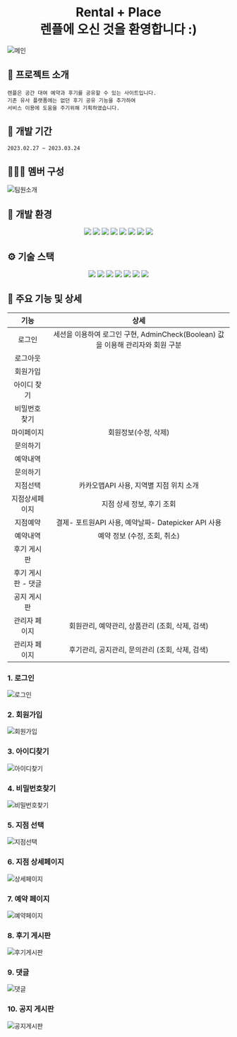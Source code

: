 <h1 align="center"> Rental + Place <br>
                    렌플에 오신 것을 환영합니다 :)</h1>

![메인](https://user-images.githubusercontent.com/119269754/227848104-60e247bd-3082-4cdf-81ea-5543b798a6cd.PNG)


## :convenience_store: 프로젝트 소개
```
렌플은 공간 대여 예약과 후기를 공유할 수 있는 사이트입니다.
기존 유사 플랫폼에는 없던 후기 공유 기능을 추가하여
서비스 이용에 도움을 주기위해 기획하였습니다.
```


## 📅 개발 기간
```
2023.02.27 ~ 2023.03.24
```


## 🧑‍🤝‍🧑 멤버 구성
![팀원소개](https://user-images.githubusercontent.com/119269754/227847290-16754e52-916f-443b-b802-14fa3732133f.PNG)

## 🧰 개발 환경 
<p align="center">
  <img src="https://img.shields.io/badge/Spring-6DB33F?style=flat-square&logo=Spring&logoColor=white"> <img src="https://img.shields.io/badge/Ecplise IDE-2C2255?style=flat-square&logo=Eclipse IDE&logoColor=white"> <img src="https://img.shields.io/badge/Visual Studio Code-007ACC?style=flat-square&logo=Visual Studio Code&logoColor=white"> 
<img src="https://img.shields.io/badge/Apache Maven-C71A36?style=flat-square&logo=Apache Maven&logoColor=white"> <img src="https://img.shields.io/badge/apache tomcat-F8DC75?style=flat-square&logo=apachetomcat&logoColor=white"> <img src="https://img.shields.io/badge/Mybatis-181717?style=flat-square&logo=Mybatis&logoColor=white">  <img src="https://img.shields.io/badge/GIT-F05032?style=flat-square&logo=GIT&logoColor=white"> <img src="https://img.shields.io/badge/GitHub-181717?style=flat-square&logo=GitHub&logoColor=white">
<p>

## ⚙️ 기술 스택
<p align="center">
  <img src="https://img.shields.io/badge/JAVA-007396?style=flat-square&logo=java&logoColor=white"> <img src="https://img.shields.io/badge/javascript-F7DF1E?style=flat-   square&logo=javascript&logoColor=black"> <img src="https://img.shields.io/badge/html-E34F26?style=flat-square&logo=html5&logoColor=white"> <img           src="https://img.shields.io/badge/css-1572B6?style=flat-square&logo=css3&logoColor=white"> <img src="https://img.shields.io/badge/bootstrap-7952B3?style=flat-    square&logo=bootstrap&logoColor=white"> <img src="https://img.shields.io/badge/oracle-F80000?style=flat-square&logo=oracle&logoColor=white"> <img src="https://img.shields.io/badge/Ajax-7D929E?style=flat-square&logo=Mybatis&logoColor=white">
  
<p>


## 🔨 주요 기능 및 상세

|기능|상세|
|:--:|:--:|
|로그인|세션을 이용하여 로그인 구현, AdminCheck(Boolean) 값을 이용해 관리자와 회원 구분 |
|로그아웃| |
|회원가입| |
|아이디 찾기| |
|비밀번호 찾기| |
|마이페이지| 회원정보(수정, 삭제) 
|문의하기| |
|예약내역| |  
|문의하기| |
|지점선택| 카카오맵API 사용, 지역별 지점 위치 소개|
|지점상세페이지| 지점 상세 정보, 후기 조회|
|지점예약| 결제- 포트원API 사용, 예약날짜- Datepicker API 사용|
|예약내역| 예약 정보 (수정, 조회, 취소)|
|후기 게시판| |
|후기 게시판 - 댓글| |
|공지 게시판| |  
|관리자 페이지| 회원관리, 예약관리, 상품관리 (조회, 삭제, 검색)
|관리자 페이지| 후기관리, 공지관리, 문의관리 (조회, 삭제, 검색)

### 1. 로그인
![로그인](https://user-images.githubusercontent.com/119269754/227854409-410f64fd-a3c0-4db9-b61d-b1e9047adec9.PNG)
<br>

### 2. 회원가입
![회원가입](https://user-images.githubusercontent.com/119269754/227854412-a3297d3d-4560-4d91-8048-38db4107ab63.PNG)
<br>

### 3. 아이디찾기	
![아이디찾기](https://user-images.githubusercontent.com/119269754/227854427-d5d1c45f-120d-466f-9c44-2ca2b0b78ba5.PNG)
<br>

### 4. 비밀번호찾기
![비밀번호찾기](https://user-images.githubusercontent.com/119269754/227854430-b96c6ace-c76a-4de7-87b7-57aee43fc4aa.PNG)

### 5. 지점 선택
![지점선택](https://user-images.githubusercontent.com/119269754/227855461-9e68c7cc-1640-42ab-9c48-3d5c7019485b.PNG)
### 6. 지점 상세페이지	
![상세페이지](https://user-images.githubusercontent.com/119269754/227854445-3c68ae07-78b7-4e9c-8273-24976b35293c.PNG)

### 7. 예약 페이지
![예약페이지](https://user-images.githubusercontent.com/119269754/227854454-28f6847e-de20-4149-994f-e23e3dac700e.PNG)

### 8. 후기 게시판
![후기게시판](https://user-images.githubusercontent.com/119269754/227854467-13ec3c01-e447-421f-9d6c-9d285d419966.PNG)

### 9. 댓글	
![댓글](https://user-images.githubusercontent.com/119269754/227854478-bcb722ac-cff3-408a-827a-06f223f48cfb.jpg)

### 10. 공지 게시판
![공지게시판](https://user-images.githubusercontent.com/119269754/227854485-c9efc0fb-34e8-4738-a3d2-3b40f07bf425.PNG)
  

